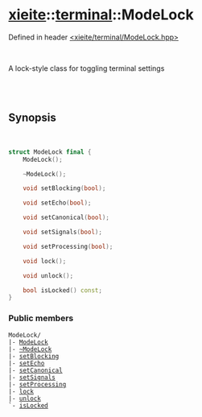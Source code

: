 # [xieite](../../README.md)::[terminal](../terminal.md)::ModeLock
Defined in header [<xieite/terminal/ModeLock.hpp>](../../include/xieite/terminal/ModeLock.hpp)

<br/>

A lock-style class for toggling terminal settings

<br/><br/>

## Synopsis

<br/>

```cpp
struct ModeLock final {
	ModeLock();

	~ModeLock();

	void setBlocking(bool);

	void setEcho(bool);

	void setCanonical(bool);

	void setSignals(bool);

	void setProcessing(bool);

	void lock();

	void unlock();

	bool isLocked() const;
}
```
### Public members
<pre><code>ModeLock/
|- <a href="./ModeLock/constructor.md">ModeLock</a>
|- <a href="./ModeLock/destructor.md">~ModeLock</a>
|- <a href="./ModeLock/setBlocking.md">setBlocking</a>
|- <a href="./ModeLock/setEcho.md">setEcho</a>
|- <a href="./ModeLock/setCanonical.md">setCanonical</a>
|- <a href="./ModeLock/setSignals.md">setSignals</a>
|- <a href="./ModeLock/setProcessing.md">setProcessing</a>
|- <a href="./ModeLock/lock.md">lock</a>
|- <a href="./ModeLock/unlock.md">unlock</a>
`- <a href="./ModeLock/isLocked.md">isLocked</a>
</code></pre>
